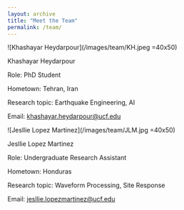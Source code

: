 ```yaml
---
layout: archive
title: "Meet the Team"
permalink: /team/
---
```


![Khashayar Heydarpour](/images/team/KH.jpeg =40x50)

Khashayar Heydarpour

Role: PhD Student

Hometown: Tehran, Iran

Research topic: Earthquake Engineering, AI

Email: khashayar.heydarpour@ucf.edu 

![Jesllie Lopez Martinez](/images/team/JLM.jpg =40x50)

Jesllie Lopez Martinez

Role: Undergraduate Research Assistant

Hometown: Honduras

Research topic: Waveform Processing, Site Response

Email: jesllie.lopezmartinez@ucf.edu
